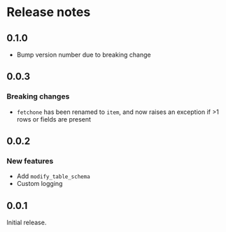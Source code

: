 # Release notes

## 0.1.0

- Bump version number due to breaking change

## 0.0.3

### Breaking changes

- `fetchone` has been renamed to `item`, and now raises an exception if >1 rows or fields are present

## 0.0.2

### New features

- Add `modify_table_schema`
- Custom logging


## 0.0.1

Initial release.

